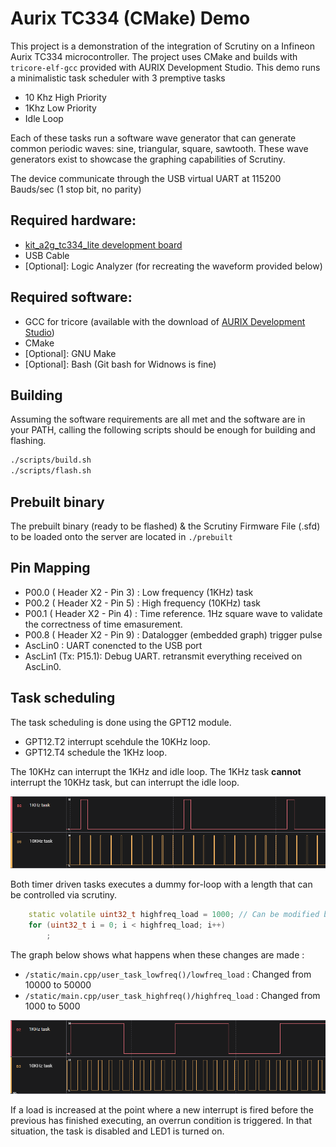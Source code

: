 
# Aurix TC334 (CMake) Demo

This project is a demonstration of the integration of Scrutiny on a Infineon Aurix TC334 microcontroller. The project uses CMake and builds with ``tricore-elf-gcc`` provided with AURIX Development Studio. This demo runs a minimalistic task scheduler with 3 premptive tasks 
 
 - 10 Khz High Priority
 - 1Khz Low Priority
 - Idle Loop

 Each of these tasks run a software wave generator that can generate common periodic waves: sine, triangular, square, sawtooth. These wave generators exist to showcase the graphing capabilities of Scrutiny.

 The device communicate through the USB virtual UART at 115200 Bauds/sec (1 stop bit, no parity)

## Required hardware:

 - [kit_a2g_tc334_lite development board](https://www.infineon.com/cms/en/product/evaluation-boards/kit_a2g_tc334_lite/)
 - USB Cable
 - \[Optional\]: Logic Analyzer (for recreating the waveform provided below)

## Required software:

 - GCC for tricore (available with the download of [AURIX Development Studio](https://www.infineon.com/cms/en/product/promopages/aurix-development-studio/))
 - CMake
 - \[Optional\]: GNU Make
 - \[Optional\]: Bash (Git bash for Widnows is fine)

## Building

Assuming the software requirements are all met and the software are in your PATH, calling the following scripts should be enough for building and flashing.

```bash
./scripts/build.sh
./scripts/flash.sh
```

## Prebuilt binary

The prebuilt binary (ready to be flashed) & the Scrutiny Firmware File (.sfd) to be loaded onto the server are located in ``./prebuilt``

## Pin Mapping

 -  P00.0 ( Header X2 - Pin 3) : Low frequency (1KHz) task
 -  P00.2 ( Header X2 - Pin 5) : High frequency (10KHz) task
 -  P00.1 ( Header X2 - Pin 4) : Time reference. 1Hz square wave to validate the correctness of time emasurement.
 -  P00.8 ( Header X2 - Pin 9) : Datalogger (embedded graph) trigger pulse
 -  AscLin0 : UART conencted to the USB port
 -  AscLin1 (Tx: P15.1): Debug UART. retransmit everything received on AscLin0. 


## Task scheduling

The task scheduling is done using the GPT12 module. 

- GPT12.T2 interrupt scehdule the 10KHz loop. 
- GPT12.T4 schedule the 1KHz loop. 

The 10KHz can interrupt the 1KHz and idle loop. The 1KHz task **cannot** interrupt the 10KHz task, but can interrupt the idle loop.

![Tasks Timing](images/tasks-timing.png)

Both timer driven tasks executes a dummy for-loop with a length that can be controlled via scrutiny. 

```c++
    static volatile uint32_t highfreq_load = 1000; // Can be modified by scrutiny
    for (uint32_t i = 0; i < highfreq_load; i++)
        ;
```

The graph below shows what happens when these changes are made : 

 - ``/static/main.cpp/user_task_lowfreq()/lowfreq_load`` : Changed from 10000 to 50000
 - ``/static/main.cpp/user_task_highfreq()/highfreq_load`` : Changed from 1000 to 5000

![Tasks Timing](images/tasks-timing-loaded.png)

If a load is increased at the point where a new interrupt is fired before the previous has finished executing, an overrun condition is triggered. In that situation, the task is disabled and LED1 is turned on.

